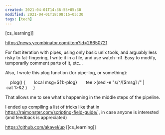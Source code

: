 ```yaml
---
created: 2021-04-01T14:36:55+05:30
modified: 2021-04-01T18:08:15+05:30
tags: [tech]
---
```

[cs_learning]]

https://news.ycombinator.com/item?id=26650721

For fast iteration with pipes, using only basic unix tools, and arguably less risky to fat-fingering, I write it in a file, and use watch -n1. Easy to modify, temporarily comment parts of it, etc...

Also, I wrote this plog function (for pipe-log, or something):

    plog() {
      local msg=${1:-plog}
      tee >(sed -e "s/^/[$msg] /" | cat 1>&2 )
    } 

That allows me to see what's happening in the middle steps of the pipeline.

I ended up compiling a list of tricks like that in https://raimonster.com/scripting-field-guide/ , in case anyone is interested (and feedback is appreciated)

https://github.com/akavel/up
[[cs_learning]]
